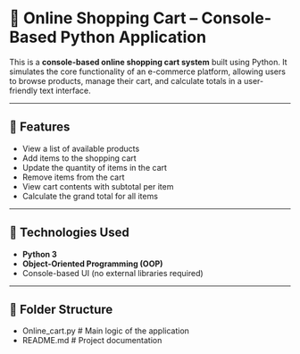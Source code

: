 # 🛒 Online Shopping Cart – Console-Based Python Application

This is a **console-based online shopping cart system** built using Python. It simulates the core functionality of an e-commerce platform, allowing users to browse products, manage their cart, and calculate totals in a user-friendly text interface.

---

## 📌 Features

- View a list of available products
- Add items to the shopping cart
- Update the quantity of items in the cart
- Remove items from the cart
- View cart contents with subtotal per item
- Calculate the grand total for all items

---

## 🧰 Technologies Used

- **Python 3**
- **Object-Oriented Programming (OOP)**
- Console-based UI (no external libraries required)

---
## 📂 Folder Structure

-  Online_cart.py # Main logic of the application
-  README.md # Project documentation
